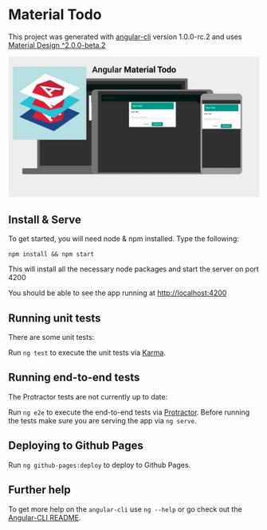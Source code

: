 # Material Todo

This project was generated with [angular-cli](https://github.com/angular/angular-cli) version 1.0.0-rc.2 and uses [Material Design ^2.0.0-beta.2](https://github.com/angular/material2)

![Angular Material Todo](images/angularMaterialTodo.jpg)

## Install & Serve
To get started, you will need node & npm installed. Type the following:

    npm install && npm start
                                
This will install all the necessary node packages and start the server on port 4200

You should be able to see the app running at [http://localhost:4200]()

## Running unit tests

There are some unit tests:

Run `ng test` to execute the unit tests via [Karma](https://karma-runner.github.io).

## Running end-to-end tests

The Protractor tests are not currently up to date:

Run `ng e2e` to execute the end-to-end tests via [Protractor](http://www.protractortest.org/). 
Before running the tests make sure you are serving the app via `ng serve`.

## Deploying to Github Pages

Run `ng github-pages:deploy` to deploy to Github Pages.

## Further help

To get more help on the `angular-cli` use `ng --help` or go check out the [Angular-CLI README](https://github.com/angular/angular-cli/blob/master/README.md).
